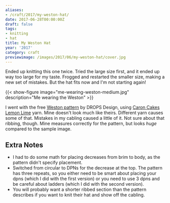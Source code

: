 ```yaml
---
aliases:
- /craft/2017/my-weston-hat/
date: 2017-06-28T00:00:00Z
draft: false
tags:
- knitting
- hat
title: My Weston Hat
year: '2017'
category: craft
previewimage: /images/2017/06/my-weston-hat/cover.jpg
---
```

Ended up knitting this one twice. Tried the large size first, and it ended up way too large for my taste.
Frogged and restarted the smaller size, making a new set of mistakes. But the hat fits now and I'm not
starting again!
<!-- TEASER_END -->

{{< show-figure image="me-wearing-weston-medium.jpg" description="Me wearing the Weston" >}}

I went with the free [Weston pattern][] by DROPS Design, using [Caron Cakes Lemon Lime][] yarn. Mine doesn't
look much like theirs. Different yarn causes some of that. Mistakes in my cabling caused a little of it. Not
sure about that ribbing, though. Mine measures correctly for the pattern, but looks *huge* compared to the
sample image.

[Weston pattern]: https://www.garnstudio.com/pattern.php?id=7779&cid=17
[Caron Cakes Lemon Lime]: http://www.michaels.com/caron-cakes-yarn/M10481921.html

## Extra Notes

* I had to do some math for placing decreases from brim to body, as the pattern didn't specify placement.
* Switched from circular to DPNs for the decrease at the top. The pattern has three repeats, so you either
need to be smart about placing your dpns (which I did with the first version) or you need to use 3 dpns and be
careful about ladders (which I did with the second version).
* You will probably want a shorter ribbed section than the pattern describes if you want to knit their hat and
show off the cabling.
